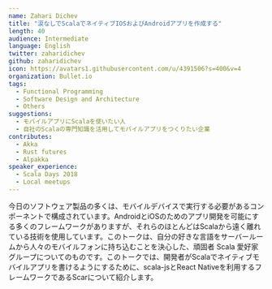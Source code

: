 ```yaml
---
name: Zahari Dichev
title: "涙なしでScalaでネイティブIOSおよびAndroidアプリを作成する"
length: 40
audience: Intermediate
language: English
twitter: zaharidichev
github: zaharidichev
icon: https://avatars1.githubusercontent.com/u/4391506?s=400&v=4
organization: Bullet.io
tags:
  - Functional Programming
  - Software Design and Architecture
  - Others
suggestions:
  - モバイルアプリにScalaを使いたい人
  - 自社のScalaの専門知識を活用してモバイルアプリをつくりたい企業
contributes:
  - Akka
  - Rust futures
  - Alpakka
speaker_experience:
  - Scala Days 2018
  - Local meetups
---
```

今日のソフトウェア製品の多くは、モバイルデバイスで実行する必要があるコンポーネントで構成されています。AndroidとiOSのためのアプリ開発を可能にする多くのフレームワークがありますが、それらのほとんどはScalaから遠く離れている技術を使用しています。このトークは、自分の好きな言語をサーバールームから人々のモバイルフォンに持ち込むことを決心した、頑固者 Scala 愛好家グループについてのものです。このトークでは、開発者がScalaでネイティブモバイルアプリを書けるようにするために、scala-jsとReact Nativeを利用するフレームワークであるScarについて紹介します。
